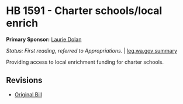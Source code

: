 # HB 1591 - Charter schools/local enrich
**Primary Sponsor:** [Laurie Dolan](/person/leg/laurie.dolan.md)

*Status: First reading, referred to Appropriations.* | [leg.wa.gov summary](https://app.leg.wa.gov/billsummary?BillNumber=1591&Year=2021)

Providing access to local enrichment funding for charter schools.

## Revisions
* [Original Bill](1/)